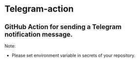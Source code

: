# Telegram-action
GitHub Action for sending a Telegram notification message. 
---
Note:
- Please set environment variable in secrets of your repository.